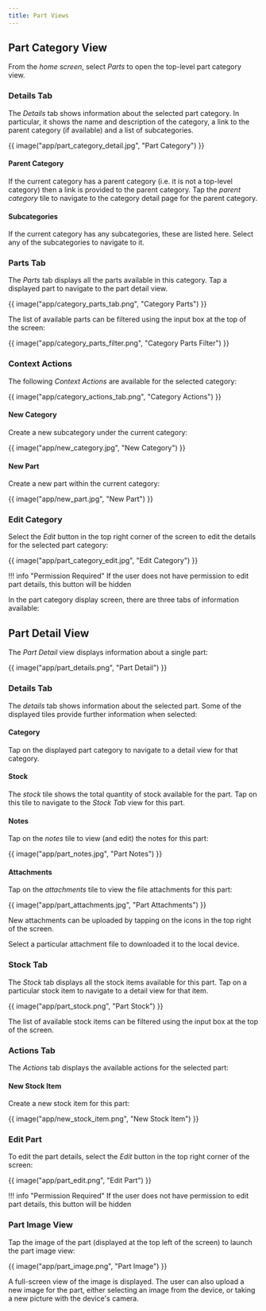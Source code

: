 ```yaml
---
title: Part Views
---
```


## Part Category View

From the *home screen*, select *Parts* to open the top-level part category view.

### Details Tab

The *Details* tab shows information about the selected part category. In particular, it shows the name and description of the category, a link to the parent category (if available) and a list of subcategories.

{{ image("app/part_category_detail.jpg", "Part Category") }}

#### Parent Category

If the current category has a parent category (i.e. it is not a top-level category) then a link is provided to the parent category. Tap the *parent category* tile to navigate to the category detail page for the parent category.

#### Subcategories

If the current category has any subcategories, these are listed here. Select any of the subcategories to navigate to it.

### Parts Tab

The *Parts* tab displays all the parts available in this category. Tap a displayed part to navigate to the part detail view.

{{ image("app/category_parts_tab.png", "Category Parts") }}

The list of available parts can be filtered using the input box at the top of the screen:

{{ image("app/category_parts_filter.png", "Category Parts Filter") }}

### Context Actions

The following *Context Actions* are available for the selected category:

{{ image("app/category_actions_tab.png", "Category Actions") }}

#### New Category

Create a new subcategory under the current category:

{{ image("app/new_category.jpg", "New Category") }}

#### New Part

Create a new part within the current category:

{{ image("app/new_part.jpg", "New Part") }}

### Edit Category

Select the *Edit* button in the top right corner of the screen to edit the details for the selected part category:

{{ image("app/part_category_edit.jpg", "Edit Category") }}

!!! info "Permission Required"
    If the user does not have permission to edit part details, this button will be hidden

In the part category display screen, there are three tabs of information available:

## Part Detail View

The *Part Detail* view displays information about a single part:

{{ image("app/part_details.png", "Part Detail") }}

### Details Tab

The *details* tab shows information about the selected part. Some of the displayed tiles provide further information when selected:

#### Category

Tap on the displayed part category to navigate to a detail view for that category.

#### Stock

The *stock* tile shows the total quantity of stock available for the part. Tap on this tile to navigate to the *Stock Tab* view for this part.

#### Notes

Tap on the *notes* tile to view (and edit) the notes for this part:

{{ image("app/part_notes.jpg", "Part Notes") }}

#### Attachments

Tap on the *attachments* tile to view the file attachments for this part:

{{ image("app/part_attachments.jpg", "Part Attachments") }}

New attachments can be uploaded by tapping on the icons in the top right of the screen.

Select a particular attachment file to downloaded it to the local device.

### Stock Tab

The *Stock* tab displays all the stock items available for this part. Tap on a particular stock item to navigate to a detail view for that item.

{{ image("app/part_stock.png", "Part Stock") }}

The list of available stock items can be filtered using the input box at the top of the screen.

### Actions Tab

The *Actions* tab displays the available actions for the selected part:

#### New Stock Item

Create a new stock item for this part:

{{ image("app/new_stock_item.png", "New Stock Item") }}

### Edit Part

To edit the part details, select the *Edit* button in the top right corner of the screen:

{{ image("app/part_edit.png", "Edit Part") }}

!!! info "Permission Required"
    If the user does not have permission to edit part details, this button will be hidden

### Part Image View

Tap the image of the part (displayed at the top left of the screen) to launch the part image view:

{{ image("app/part_image.png", "Part Image") }}

A full-screen view of the image is displayed. The user can also upload a new image for the part, either selecting an image from the device, or taking a new picture with the device's camera.
